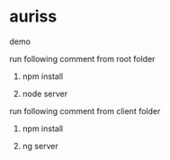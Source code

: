 # auriss
demo



run following comment from root folder

1) npm install

2) node server



run following comment from client folder

1) npm install

2) ng server



